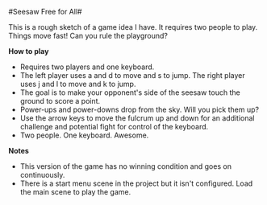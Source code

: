 #Seesaw Free for All#

This is a rough sketch of a game idea I have. It requires two people to play. Things move fast! Can you rule the playground?

**How to play**

* Requires two players and one keyboard.
* The left player uses a and d to move and s to jump. The right player uses j and l to move and k to jump.
* The goal is to make your opponent's side of the seesaw touch the ground to score a point.
* Power-ups and power-downs drop from the sky. Will you pick them up?
* Use the arrow keys to move the fulcrum up and down for an additional challenge and potential fight for control of the keyboard.
* Two people. One keyboard. Awesome.

**Notes**

* This version of the game has no winning condition and goes on continuously.
* There is a start menu scene in the project but it isn't configured. Load the main scene to play the game.